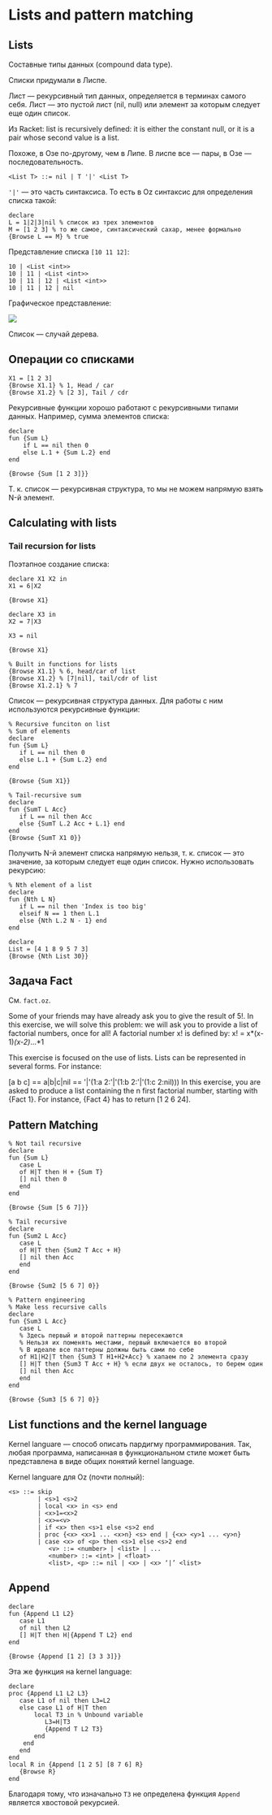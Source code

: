 # Lists and pattern matching

## Lists
Составные типы данных (compound data type).

Списки придумали в Лиспе.

Лист — рекурсивный тип данных, определяется в терминах самого себя. Лист — это пустой лист (nil, null) или элемент за которым следует еще один список.

Из Racket: list is recursively defined: it is either the constant null, or it is a pair whose second value is a list.

Похоже, в Озе по-другому, чем в Липе. В лиспе все — пары, в Озе — последовательность.

```
<List T> ::= nil | T '|' <List T>
```

`'|'` — это часть синтаксиса. То есть в Oz синтаксис для определения списка такой:

```oz
declare
L = 1|2|3|nil % список из трех элементов
M = [1 2 3] % то же самое, синтаксический сахар, менее формально
{Browse L == M} % true
```

Представление списка `[10 11 12]`:

```
10 | <List <int>>
10 | 11 | <List <int>>
10 | 11 | 12 | <List <int>>
10 | 11 | 12 | nil
```

Графическое представление:

![](list_graph_example.png)

Список — случай дерева.

## Операции со списками
```oz
X1 = [1 2 3]
{Browse X1.1} % 1, Head / car
{Browse X1.2} % [2 3], Tail / cdr
```

Рекурсивные функции хорошо работают с рекурсивными типами данных. Например, сумма элементов списка:

```
declare
fun {Sum L}
    if L == nil then 0
    else L.1 + {Sum L.2} end
end

{Browse {Sum [1 2 3]}}
```

Т. к. список — рекурсивная структура, то мы не можем напрямую взять N-й элемент.

## Calculating with lists
### Tail recursion for lists
Поэтапное создание списка:

```oz
declare X1 X2 in
X1 = 6|X2

{Browse X1}

declare X3 in
X2 = 7|X3

X3 = nil

{Browse X1}

% Built in functions for lists
{Browse X1.1} % 6, head/car of list
{Browse X1.2} % [7|nil], tail/cdr of list
{Browse X1.2.1} % 7
```

Список — рекурсивная структура данных. Для работы с ним используются рекурсивные функции:

```oz
% Recursive funciton on list
% Sum of elements
declare
fun {Sum L}
   if L == nil then 0
   else L.1 + {Sum L.2} end
end

{Browse {Sum X1}}

% Tail-recursive sum
declare
fun {SumT L Acc}
   if L == nil then Acc
   else {SumT L.2 Acc + L.1} end      
end
{Browse {SumT X1 0}}
```

Получить N-й элемент списка напрямую нельзя, т. к. список — это значение, за которым следует еще один список. Нужно использовать рекурсию:

```oz
% Nth element of a list
declare
fun {Nth L N}
   if L == nil then 'Index is too big'
   elseif N == 1 then L.1
   else {Nth L.2 N - 1} end
end

declare
List = [4 1 8 9 5 7 3]
{Browse {Nth List 30}}
```

## Задача Fact
См. `fact.oz`.

Some of your friends may have already ask you to give the result of 5!. In this exercise, we will solve this problem: we will ask you to provide a list of factorial numbers, once for all! A factorial number x! is defined by: x! = x*(x-1)*(x-2)*...*1

This exercise is focused on the use of lists. Lists can be represented in several forms. For instance:

[a b c] == a|b|c|nil == '|'(1:a 2:'|'(1:b 2:'|'(1:c 2:nil)))
In this exercise, you are asked to produce a list containing the n first factorial number, starting with {Fact 1}. For instance, {Fact 4} has to return [1 2 6 24].


## Pattern Matching
```oz
% Not tail recursive
declare
fun {Sum L}
   case L
   of H|T then H + {Sum T}
   [] nil then 0
   end
end

{Browse {Sum [5 6 7]}}

% Tail recursive
declare
fun {Sum2 L Acc}
   case L
   of H|T then {Sum2 T Acc + H}
   [] nil then Acc
   end
end

{Browse {Sum2 [5 6 7] 0}}

% Pattern engineering
% Make less recursive calls
declare
fun {Sum3 L Acc}
   case L
   % Здесь первый и второй паттерны пересекаются
   % Нельзя их поменять местами, первый включается во второй
   % В идеале все паттерны должны быть сами по себе
   of H1|H2|T then {Sum3 T H1+H2+Acc} % хапаем по 2 элемента сразу
   [] H|T then {Sum3 T Acc + H} % если двух не осталось, то берем один
   [] nil then Acc
   end
end

{Browse {Sum3 [5 6 7] 0}}
```

## List functions and the kernel language
Kernel languare — способ описать пардигму программирования. Так, любая программа, написанная в функциональном стиле может быть представлена в виде общих понятий kernel language.

Kernel languare для Oz (почти полный):

```
<s> ::= skip
        | <s>1 <s>2
        | local <x> in <s> end
        | <x>1=<x>2
        | <x>=<v>
        | if <x> then <s>1 else <s>2 end
        | proc {<x> <x>1 ... <x>n} <s> end | {<x> <y>1 ... <y>n}
        | case <x> of <p> then <s>1 else <s>2 end
           <v> ::= <number> | <list> | ...
           <number> ::= <int> | <float>
           <list>, <p> ::= nil | <x> | <x> ‘|’ <list>
```


## Append
```oz
declare
fun {Append L1 L2}
   case L1
   of nil then L2
   [] H|T then H|{Append T L2} end   
end

{Browse {Append [1 2] [3 3 3]}}
```

Эта же функция на kernel language:

```oz
declare
proc {Append L1 L2 L3}
   case L1 of nil then L3=L2
   else case L1 of H|T then
       local T3 in % Unbound variable
          L3=H|T3
          {Append T L2 T3}
       end
    end
   end
end
local R in {Append [1 2 5] [8 7 6] R}
   {Browse R}
end
```


Благодаря тому, что изначально `T3` не определена функция `Append` является хвостовой рекурсией.